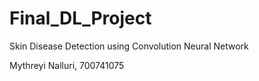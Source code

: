 # Final_DL_Project


Skin Disease Detection using Convolution Neural Network


 
Mythreyi Nalluri, 700741075
